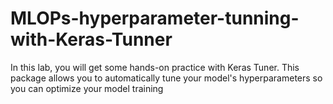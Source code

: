 # MLOPs-hyperparameter-tunning-with-Keras-Tunner
In this lab, you will get some hands-on practice with Keras Tuner. This package allows you to automatically tune your model's hyperparameters so you can optimize your model training
